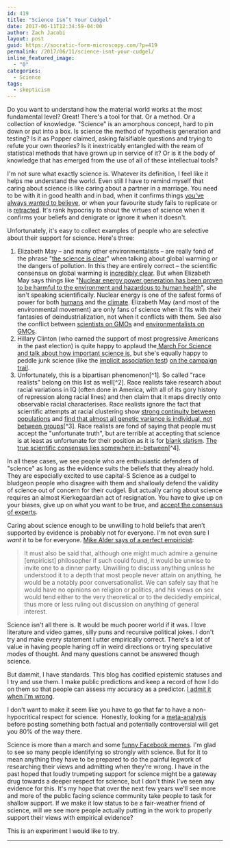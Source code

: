 ```yaml
---
id: 419
title: "Science Isn’t Your Cudgel"
date: 2017-06-11T12:34:59-04:00
author: Zach Jacobi
layout: post
guid: https://socratic-form-microscopy.com/?p=419
permalink: /2017/06/11/science-isnt-your-cudgel/
inline_featured_image:
  - "0"
categories:
  - Science
tags:
  - skepticism
---
```


Do you want to understand how the material world works at the most fundamental level? Great! There's a tool for that. Or a method. Or a collection of knowledge. "Science" is an amorphous concept, hard to pin down or put into a box. Is science the method of hypothesis generation and testing? Is it as Popper claimed, asking falsifiable questions and trying to refute your own theories? Is it inextricably entangled with the ream of statistical methods that have grown up in service of it? Or is it the body of knowledge that has emerged from the use of all of these intellectual tools?

I'm not sure what exactly science is. Whatever its definition, I feel like it helps me understand the world. Even still I have to remind myself that caring about science is like caring about a partner in a marriage. You need to be with it in good health and in bad, when it confirms things <a href="http://onlinelibrary.wiley.com/doi/10.1111/j.1467-8543.2009.00723.x/abstract">you've always wanted to believe</a>, or when your favourite study fails to replicate or is <a href="http://retractionwatch.com/2014/07/18/the-camel-doesnt-have-two-humps-programming-aptitude-test-canned-for-overzealous-conclusion/">retracted</a>. It's rank hypocrisy to shout the virtues of science when it confirms your beliefs and denigrate or ignore it when it doesn't.

Unfortunately, it's easy to collect examples of people who are selective about their support for science. Here's three:

<ol>
 	<li>Elizabeth May – and many other environmentalists – are really fond of the phrase "<a href="https://twitter.com/ElizabethMay/status/854538884910170113">the science is clear</a>" when talking about global warming or the dangers of pollution. In this they are entirely correct – the scientific consensus on global warming is <a href="https://en.wikipedia.org/wiki/Scientific_opinion_on_climate_change">incredibly clear</a>. But when Elizabeth May says things like "<a href="http://elizabethmaymp.ca/get-involved/phase-out-nuclear-energy-facilities">Nuclear energy power generation has been proven to be harmful to the environment and hazardous to human health</a>", she isn't speaking scientifically. Nuclear energy is one of the safest forms of power for both <a href="https://www.forbes.com/sites/jamesconca/2012/06/10/energys-deathprint-a-price-always-paid/#1be2325709b7">humans</a> and the <a href="https://en.wikipedia.org/wiki/Life-cycle_greenhouse-gas_emissions_of_energy_sources">climate</a>. Elizabeth May (and most of the environmental movement) are only fans of science when it fits with their fantasies of deindustrialization, not when it conflicts with them. See also the conflict between <a href="https://www.ncbi.nlm.nih.gov/pmc/articles/PMC4218791/">scientists on GMOs</a> and <a href="https://www.greenparty.ca/en/policy/vision-green/economy/genetic-engineering">environmentalists on GMOs</a>.</li>
 	<li>Hillary Clinton (who earned the support of most progressive Americans in the past election) is quite happy to applaud the<a href="http://www.huffingtonpost.com/entry/hillary-clinton-science-march_us_58fc91d1e4b00fa7de14ff85"> March For Science and talk about how important science is</a>, but she's equally happy to peddle junk science (like the <a href="https://www.ncbi.nlm.nih.gov/pubmed/19449998">implicit association test</a>) <a href="https://www.washingtonpost.com/video/politics/clinton-on-implicit-bias-in-policing/2016/09/26/46e1e88c-8441-11e6-b57d-dd49277af02f_video.html">on the campaign trail</a>.</li>
 	<li>Unfortunately, this is a bipartisan phenomenon[^1]. So called "race realists" belong on this list as well[^2]. Race realists take research about racial variations in IQ (often done in America, with all of its gory history of repression along racial lines) and then claim that it maps directly onto observable racial characterises. Race realists ignore the fact that scientific attempts at racial clustering show <a href="https://en.wikipedia.org/wiki/Human_genetic_clustering#Criticism">strong continuity between populations</a> and <a href="https://web.stanford.edu/group/rosenberglab/papers/popstruct.pdf">find that almost all genetic variance is individual, not between groups</a>[^3]. Race realists are fond of saying that people must accept the "unfortunate truth", but are terrible at accepting that science is at least as unfortunate for their position as it is for <a href="https://en.wikipedia.org/wiki/Tabula_rasa">blank slatism</a>. <a href="https://www.vox.com/the-big-idea/2017/5/18/15655638/charles-murray-race-iq-sam-harris-science-free-speech">The true scientific consensus lies somewhere in-between</a>[^4].</li>
</ol>
In all these cases, we see people who are enthusiastic defenders of "science" as long as the evidence suits the beliefs that they already hold. They are especially excited to use capital-S Science as a cudgel to bludgeon people who disagree with them and shallowly defend the validity of science out of concern for their cudgel. But actually caring about science requires an almost Kierkegaardian act of resignation. You have to give up on your biases, give up on what you want to be true, and <a href="http://slatestarcodex.com/2017/04/17/learning-to-love-scientific-consensus/">accept the consensus of experts</a>.

Caring about science enough to be unwilling to hold beliefs that aren’t supported by evidence is probably not for everyone. I'm not even sure I <em>want</em> it to be for everyone. <a href="https://philosophynow.org/issues/46/Newtons_Flaming_Laser_Sword">Mike Alder says of a perfect empiricist</a>:

<blockquote>It must also be said that, although one might much admire a genuine [empiricist] philosopher if such could found, it would be unwise to invite one to a dinner party. Unwilling to discuss anything unless he understood it to a depth that most people never attain on anything, he would be a notably poor conversationalist. We can safely say that he would have no opinions on religion or politics, and his views on sex would tend either to the very theoretical or to the decidedly empirical, thus more or less ruling out discussion on anything of general interest.</blockquote>

Science isn't all there is. It would be much poorer world if it was. I love literature and video games, silly puns and recursive political jokes. I don't try and make every statement I utter empirically correct. There's a lot of value in having people haring off in weird directions or trying speculative modes of thought. And many questions cannot be answered though science.

But dammit, I have standards. This blog has codified epistemic statuses and I try and use them. I make public predictions and keep a record of how I do on them so that people can assess my accuracy as a predictor. <a href="#zach-is-wrong-anchor">I admit it when I'm wrong</a>.

I don't want to make it seem like you have to go that far to have a non-hypocritical respect for science.  Honestly, looking for a <a href="http://theincidentaleconomist.com/wordpress/healthcare-triage-meta-analysis/">meta-analysis</a> before posting something both factual and potentially controversial will get you 80% of the way there.

Science is more than a march and some <a href="https://www.facebook.com/IFeakingLoveScience/">funny Facebook memes</a>. I'm glad to see so many people identifying so strongly with science. But for it to mean anything they have to be prepared to do the painful legwork of researching their views and admitting when they're wrong. I have in the past hoped that loudly trumpeting support for science might be a gateway drug towards a deeper respect for science, but I don't think I've seen any evidence for this. It's my hope that over the next few years we'll see more and more of the public facing science community take people to task for shallow support. If we make it low status to be a fair-weather friend of science, will we see more people actually putting in the work to properly support their views with empirical evidence?

This is an experiment I would like to try.

<hr class="post-end" />

[^1]: The right, especially the religious right, is less likely to use "science" as a justification for anything, which is the main reason I don't have complaints about them <u>in this blog post</u>. It is obviously terrible science to pretend that evolution didn't happen or that global warming isn't occurring, but it isn't hypocritical if you don't otherwise claim to be a fan of science. Crucially, this blog post is more about hypocrisy than bad science per se.
[^2]: My problems with race realists go beyond their questionable scientific claims. I also find them to be followers of a weird and twisted philosophy <a href="http://www.geneticshumanagency.org/ff/on-genes-as-inherent-merit/">that equates intelligence with moral worth</a> in a way I find repulsive.
[^3]: Taken together, these are damning for the idea that race can be easily inferred from skin colour.
[^4]: Yes, I know we aren't supposed to trust Vox when it comes to scientific consensus. But <a href="https://fredrikdeboer.com/2017/05/19/like-the-validity-of-intelligence-testing-the-heritability-of-intelligence-is-no-longer-scientifically-contentious/">Freddie de Boer backs it up</a> and people I trust who have spent way more time than I have reading about IQ think that Freddie knows his stuff.
